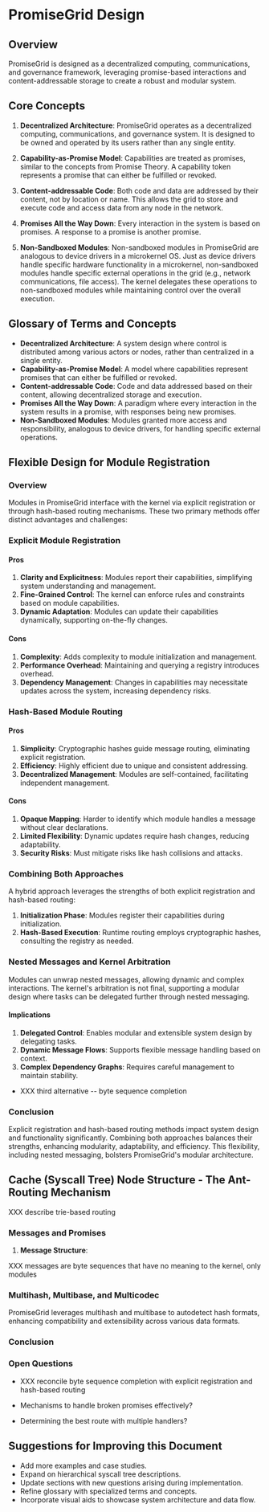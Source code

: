 # PromiseGrid Design

## Overview

PromiseGrid is designed as a decentralized computing, communications, and governance framework, leveraging promise-based interactions and content-addressable storage to create a robust and modular system.

## Core Concepts

1. **Decentralized Architecture**: PromiseGrid operates as a decentralized computing, communications, and governance system. It is designed to be owned and operated by its users rather than any single entity.

2. **Capability-as-Promise Model**: Capabilities are treated as promises, similar to the concepts from Promise Theory. A capability token represents a promise that can either be fulfilled or revoked.

3. **Content-addressable Code**: Both code and data are addressed by their content, not by location or name. This allows the grid to store and execute code and access data from any node in the network.

4. **Promises All the Way Down**: Every interaction in the system is based on promises. A response to a promise is another promise.

5. **Non-Sandboxed Modules**: Non-sandboxed modules in PromiseGrid are analogous to device drivers in a microkernel OS. Just as device drivers handle specific hardware functionality in a microkernel, non-sandboxed modules handle specific external operations in the grid (e.g., network communications, file access). The kernel delegates these operations to non-sandboxed modules while maintaining control over the overall execution.

## Glossary of Terms and Concepts

- **Decentralized Architecture**: A system design where control is distributed among various actors or nodes, rather than centralized in a single entity.
- **Capability-as-Promise Model**: A model where capabilities represent promises that can either be fulfilled or revoked.
- **Content-addressable Code**: Code and data addressed based on their content, allowing decentralized storage and execution.
- **Promises All the Way Down**: A paradigm where every interaction in the system results in a promise, with responses being new promises.
- **Non-Sandboxed Modules**: Modules granted more access and responsibility, analogous to device drivers, for handling specific external operations.

## Flexible Design for Module Registration

### Overview

Modules in PromiseGrid interface with the kernel via explicit registration or through hash-based routing mechanisms. These two primary methods offer distinct advantages and challenges:

### Explicit Module Registration

#### Pros
1. **Clarity and Explicitness**: Modules report their capabilities, simplifying system understanding and management.
2. **Fine-Grained Control**: The kernel can enforce rules and constraints based on module capabilities.
3. **Dynamic Adaptation**: Modules can update their capabilities dynamically, supporting on-the-fly changes.

#### Cons
1. **Complexity**: Adds complexity to module initialization and management.
2. **Performance Overhead**: Maintaining and querying a registry introduces overhead.
3. **Dependency Management**: Changes in capabilities may necessitate updates across the system, increasing dependency risks.

### Hash-Based Module Routing

#### Pros
1. **Simplicity**: Cryptographic hashes guide message routing, eliminating explicit registration.
2. **Efficiency**: Highly efficient due to unique and consistent addressing.
3. **Decentralized Management**: Modules are self-contained, facilitating independent management.

#### Cons
1. **Opaque Mapping**: Harder to identify which module handles a message without clear declarations.
2. **Limited Flexibility**: Dynamic updates require hash changes, reducing adaptability.
3. **Security Risks**: Must mitigate risks like hash collisions and attacks.

### Combining Both Approaches

A hybrid approach leverages the strengths of both explicit registration and hash-based routing:

1. **Initialization Phase**: Modules register their capabilities during initialization.
2. **Hash-Based Execution**: Runtime routing employs cryptographic hashes, consulting the registry as needed.

### Nested Messages and Kernel Arbitration

Modules can unwrap nested messages, allowing dynamic and complex interactions. The kernel's arbitration is not final, supporting a modular design where tasks can be delegated further through nested messaging.

#### Implications
1. **Delegated Control**: Enables modular and extensible system design by delegating tasks.
2. **Dynamic Message Flows**: Supports flexible message handling based on context.
3. **Complex Dependency Graphs**: Requires careful management to maintain stability.

- XXX third alternative -- byte sequence completion 

### Conclusion

Explicit registration and hash-based routing methods impact system design and functionality significantly. Combining both approaches balances their strengths, enhancing modularity, adaptability, and efficiency. This flexibility, including nested messaging, bolsters PromiseGrid's modular architecture.

## Cache (Syscall Tree) Node Structure - The Ant-Routing Mechanism

XXX describe  trie-based routing

### Messages and Promises

1. **Message Structure**:

XXX messages are byte sequences that have no meaning to the kernel,
only modules


### Multihash, Multibase, and Multicodec

PromiseGrid leverages multihash and multibase to autodetect hash formats, enhancing compatibility and extensibility across various data formats.

### Conclusion


### Open Questions

- XXX reconcile byte sequence completion with explicit registration and hash-based routing

- Mechanisms to handle broken promises effectively?
- Determining the best route with multiple handlers?

## Suggestions for Improving this Document

- Add more examples and case studies.
- Expand on hierarchical syscall tree descriptions.
- Update sections with new questions arising during implementation.
- Refine glossary with specialized terms and concepts.
- Incorporate visual aids to showcase system architecture and data flow.
